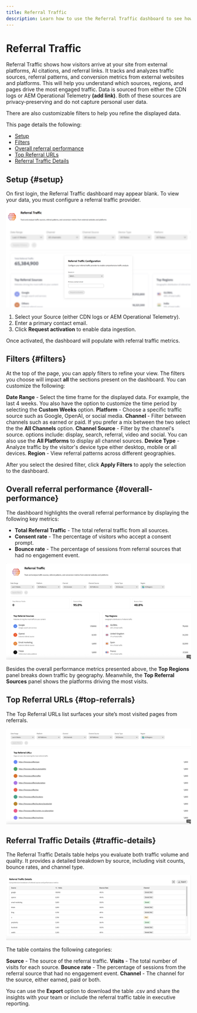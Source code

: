 ```yaml
---
title: Referral Traffic
description: Learn how to use the Referral Traffic dashboard to see how visitors arrive at your site from external platforms, AI citations, and referral links..
---
```


# Referral Traffic

Referral Traffic shows how visitors arrive at your site from external platforms, AI citations, and referral links. It tracks and analyzes traffic sources, referral patterns, and conversion metrics from external websites and platforms. This will help you understand which sources, regions, and pages drive the most engaged traffic. Data is sourced from either the CDN logs or AEM Operational Telemetry **(add link)**. Both of these sources are privacy-preserving and do not capture personal user data.

There are also customizable filters to help you refine the displayed data.

This page details the following:

* [Setup](#setup)
* [Filters](#filters)
* [Overall referral performance](#overall-performance)
* [Top Referral URLs](#top-referrals)
* [Referral Traffic Details](#traffic-details)

## Setup {#setup}

On first login, the Referral Traffic dashboard may appear blank. To view your data, you must configure a referral traffic provider.

![Referral Setup](/help/dashboards/assets/referral-setup.png)

1. Select your Source (either CDN logs or AEM Operational Telemetry).
2. Enter a primary contact email.
3. Click **Request activation** to enable data ingestion.

Once activated, the dashboard will populate with referral traffic metrics. 

## Filters {#filters}

At the top of the page, you can apply filters to refine your view. The filters you choose will impact **all** the sections present on the dashboard. You can customize the following:

**Date Range** - Select the time frame for the displayed data. For example, the last 4 weeks. You also have the option to customize the time period by selecting the **Custom Weeks** option.
**Platform** - Choose a specific traffic source such as Google, OpenAI, or social media.
**Channel** - Filter between channels such as earned or paid. If you prefer a mix between the two select the the **All Channels** option.
**Channel Source** - Filter by the channel's source. options include: display, search, referral, video and social. You can also use the **All Platforms** to display all channel sources.
**Device Type** - Analyze traffic by the visitor's device type either desktop, mobile or all devices.
**Region** - View referral patterns across different geographies.

After you select the desired filter, click **Apply Filters** to apply the selection to the dashboard.

## Overall referral performance {#overall-performance}

The dashboard highlights the overall referral performance by displaying the following key metrics:

* **Total Referral Traffic** - The total referral traffic from all sources.
* **Consent rate** -  The percentage of visitors who accept a consent prompt.
* **Bounce rate** - The percentage of sessions from referral sources that had no engagement event.

![Referral Page](/help/dashboards/assets/referral-traffic.png)

Besides the overall performance metrics presented above, the **Top Regions** panel breaks down traffic by geography. Meanwhile, the **Top Referral Sources** panel shows the platforms driving the most visits.

## Top Referral URLs {#top-referrals}

The Top Referral URLs list surfaces your site’s most visited pages from referrals.

![Top Referral URLs](/help/dashboards/assets/top-url.png)

## Referral Traffic Details {#traffic-details}

The Referral Traffic Details table helps you evaluate both traffic volume and quality. It provides a detailed breakdown by source, including visit counts, bounce rates, and channel type.

![Referral Traffic Details](/help/dashboards/assets/traffic-details.png)

The table contains the following categories:

**Source** - The source of the referral traffic.
**Visits** - The total number of visits for each source.
**Bounce rate** - The percentage of sessions from the referral source that had no engagement event.
**Channel** - The channel for the source, either earned, paid or both.

You can use the **Export** option to download the table .csv and share the insights with your team or include the referral traffic table in executive reporting.
